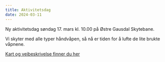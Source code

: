 ```yaml
---
title: Aktivitetsdag
date: 2024-03-11
---
```


Ny aktivitetsdag søndag 17. mars kl. 10.00 på Østre Gausdal Skytebane.

Vi skyter med alle typer håndvåpen, så nå er tiden for å lufte de lite
brukte våpnene.

[Kart og veibeskrivelse finner du her](/kart/#%C3%B8stre-gausdal-skytterlags-skytebane)
